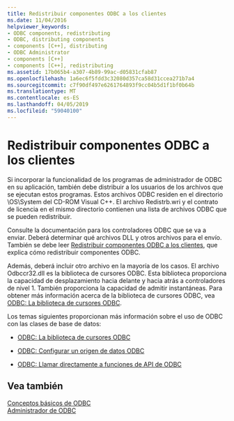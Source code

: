 ```yaml
---
title: Redistribuir componentes ODBC a los clientes
ms.date: 11/04/2016
helpviewer_keywords:
- ODBC components, redistributing
- ODBC, distributing components
- components [C++], distributing
- ODBC Administrator
- components [C++]
- components [C++], redistributing
ms.assetid: 17b065b4-a307-4b89-99ac-d05831cfab87
ms.openlocfilehash: 1a6ec6f5fdd3c32080d357ca58d31ccea271b7a4
ms.sourcegitcommit: c7f90df497e6261764893f9cc04b5d1f1bf0b64b
ms.translationtype: MT
ms.contentlocale: es-ES
ms.lasthandoff: 04/05/2019
ms.locfileid: "59040100"
---
```

# <a name="redistributing-odbc-components-to-your-customers"></a>Redistribuir componentes ODBC a los clientes

Si incorporar la funcionalidad de los programas de administrador de ODBC en su aplicación, también debe distribuir a los usuarios de los archivos que se ejecutan estos programas. Estos archivos ODBC residen en el directorio \OS\System del CD-ROM Visual C++. El archivo Redistrb.wri y el contrato de licencia en el mismo directorio contienen una lista de archivos ODBC que se pueden redistribuir.

Consulte la documentación para los controladores ODBC que se va a enviar. Deberá determinar qué archivos DLL y otros archivos para el envío. También se debe leer [Redistribuir componentes ODBC a los clientes](../../data/odbc/redistributing-odbc-components-to-your-customers.md), que explica cómo redistribuir componentes ODBC.

Además, deberá incluir otro archivo en la mayoría de los casos. El archivo Odbccr32.dll es la biblioteca de cursores ODBC. Esta biblioteca proporciona la capacidad de desplazamiento hacia delante y hacia atrás a controladores de nivel 1. También proporciona la capacidad de admitir instantáneas. Para obtener más información acerca de la biblioteca de cursores ODBC, vea [ODBC: La biblioteca de cursores ODBC](../../data/odbc/odbc-the-odbc-cursor-library.md).

Los temas siguientes proporcionan más información sobre el uso de ODBC con las clases de base de datos:

- [ODBC: La biblioteca de cursores ODBC](../../data/odbc/odbc-the-odbc-cursor-library.md)

- [ODBC: Configurar un origen de datos ODBC](../../data/odbc/odbc-configuring-an-odbc-data-source.md)

- [ODBC: Llamar directamente a funciones de API de ODBC](../../data/odbc/odbc-calling-odbc-api-functions-directly.md)

## <a name="see-also"></a>Vea también

[Conceptos básicos de ODBC](../../data/odbc/odbc-basics.md)<br/>
[Administrador de ODBC](../../data/odbc/odbc-administrator.md)